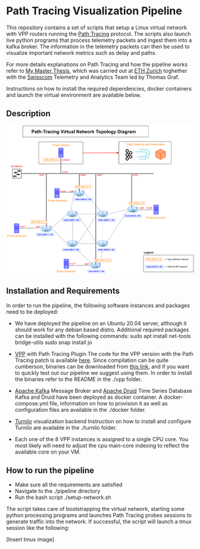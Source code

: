 # Path Tracing Visualization Pipeline

This repository contains a set of scripts that setup a Linux virtual network with VPP routers running the [Path Tracing](https://github.com/path-tracing) protocol. The scripts also launch live python programs that process telemetry packets and ingest them into a kafka broker. The information in the telemetry packets can then be used to visualize important network metrics such as delay and paths.

For more details explanations on Path Tracing and how the pipeline works refer to [My Master Thesis](https://leonardorodoni.ch/thesis.pdf), which was carried out at [ETH Zurich](https://ee.ethz.ch/) toghether with the [Swisscom](https://swisscom.ch) Telemetry and Analytics Team led by Thomas Graf. 

Instructions on how to install the required dependencies, docker containers and launch the virtual environment are available below.

## Description
![Alt text](images/draft_final_pipeline.png?raw=true "Title")

## Installation and Requirements

In order to run the pipeline, the following software instances and packages need to be deployed:

- We have deployed the pipeline on an Ubuntu 20.04 server, although it should work for any debian based distro. Additional required packages can be installed with the following commands:
        sudo apt install net-tools bridge-utils 
        sudo snap install jo

- [VPP](https://s3-docs.fd.io/vpp/22.06/) with Path Tracing Plugin
    The code for the VPP version with the Path Tracing patch is available [here](https://github.com/path-tracing/vpp). Since compilation can be quite cumberson, binaries can be downloaded from [this link](https://leonardorodoni.ch/link_for_binaries), and if you want to quickly test out our pipeline we suggest using them. In order to install the binaries refer to the README in the ./vpp folder.

- [Apache Kafka](https://kafka.apache.org/) Message Broker and [Apache Druid](https://druid.apache.org/) Time Series Database
    Kafka and Druid have been deployed as docker container. A docker-compose.yml file, information on how to provision it as well as configuration files are available in the ./docker folder. 

- [Turnilo](https://github.com/allegro/turnilo) visualization backend
    Instruction on how to install and configure Turnilo are available in the ./turnilo folder. 

- Each one of the 8 VPP instances is assigned to a single CPU core. You most likely will need to adjust the cpu main-core indexing to reflect the available core on your VM. 

## How to run the pipeline

- Make sure all the requirements are satisfied
- Navigate to the ./pipeline directory
- Run the bash script ./setup-network.sh

The script takes care of bootstrapping the virtual network, starting some python processing programs and launches Path Tracing probes sessions to generate traffic into the network. If successful, the script will launch a tmux session like the following:

[Insert tmux image]